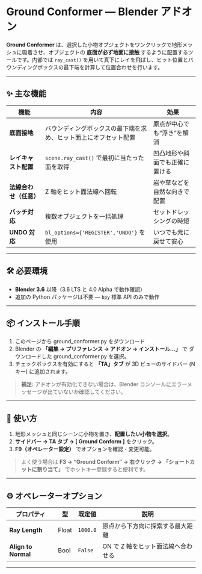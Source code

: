 # Ground Conformer — Blender アドオン

**Ground Conformer** は、選択した小物オブジェクトをワンクリックで地形メッシュに吸着させ、オブジェクトの **底面が必ず地面に接触** するように配置するツールです。内部では `ray_cast()` を用いて真下にレイを飛ばし、ヒット位置とバウンディングボックスの最下端を計算して位置合わせを行います。

---

## ✨ 主な機能

| 機能                   | 内容                                                             | 効果                           |
| ---------------------- | ---------------------------------------------------------------- | ------------------------------ |
| **底面接地**           | バウンディングボックスの最下端を求め、ヒット面上にオフセット配置 | 原点が中心でも“浮き”を解消     |
| **レイキャスト配置**   | `scene.ray_cast()` で最初に当たった面を取得                      | 凹凸地形や斜面でも正確に置ける |
| **法線合わせ（任意）** | Z 軸をヒット面法線へ回転                                         | 岩や草などを自然な向きで配置   |
| **バッチ対応**         | 複数オブジェクトを一括処理                                       | セットドレッシングの時短       |
| **UNDO 対応**          | `bl_options={'REGISTER','UNDO'}` を使用                          | いつでも元に戻せて安心         |

---

## 🛠️ 必要環境

- **Blender 3.6** 以降（3.6 LTS と 4.0 Alpha で動作確認）
- 追加の Python パッケージは不要 — `bpy` 標準 API のみで動作

---

## 📦 インストール手順

1. このページから ground_conformer.py をダウンロード
2. Blender の **「編集 → プリファレンス → アドオン → インストール…」** で ダウンロードした ground_conformer.py を選択。
3. チェックボックスを有効にすると **「TA」タブ** が 3D ビューのサイドバー (N キー) に追加されます。

> **補足:** アドオンが有効化できない場合は、Blender コンソールにエラーメッセージが出ていないか確認してください。

---

## 🚀 使い方

1. 地形メッシュと同じシーンに小物を置き、**配置したい小物を選択**。
2. **サイドバー → TA タブ → [ Ground Conform ]** をクリック。
3. **F9（オペレーター設定）** でオプションを確認・変更可能。

> よく使う場合は **F3 → “Ground Conform” → 右クリック → 「ショートカットに割り当て」** でホットキー登録すると便利です。

---

## ⚙️ オペレーターオプション

| プロパティ          | 型    | 既定値   | 説明                               |
| ------------------- | ----- | -------- | ---------------------------------- |
| **Ray Length**      | Float | `1000.0` | 原点から下方向に探索する最大距離   |
| **Align to Normal** | Bool  | `False`  | ON で Z 軸をヒット面法線へ合わせる |

---
